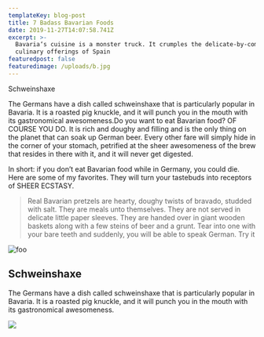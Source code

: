 ```yaml
---
templateKey: blog-post
title: 7 Badass Bavarian Foods
date: 2019-11-27T14:07:58.741Z
excerpt: >-
  Bavaria‘s cuisine is a monster truck. It crumples the delicate-by-comparison
  culinary offerings of Spain
featuredpost: false
featuredimage: /uploads/b.jpg
---
```



Schweinshaxe



The Germans have a dish called schweinshaxe that is particularly popular in Bavaria. It is a roasted pig knuckle, and it will punch you in the mouth with its gastronomical awesomeness.Do you want to eat Bavarian food? OF COURSE YOU DO. It is rich and doughy and filling and is the only thing on the planet that can soak up German beer. Every other fare will simply hide in the corner of your stomach, petrified at the sheer awesomeness of the brew that resides in there with it, and it will never get digested.



In short: if you don’t eat Bavarian food while in Germany, you could die. Here are some of my favorites. They will turn your tastebuds into receptors of SHEER ECSTASY.



> Real Bavarian pretzels are hearty, doughy twists of bravado, studded with salt. They are meals unto themselves. They are not served in delicate little paper sleeves. They are handed over in giant wooden baskets along with a few steins of beer and a grunt. Tear into one with your bare teeth and suddenly, you will be able to speak German. Try it
>
>

![foo](/uploads/b2.jpg "bavaria")

## Schweinshaxe



The Germans have a dish called schweinshaxe that is particularly popular in Bavaria. It is a roasted pig knuckle, and it will punch you in the mouth with its gastronomical awesomeness.



![](/uploads/b4.jpg)

![]()
